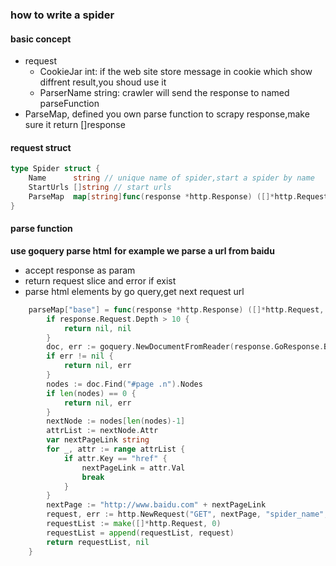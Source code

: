 ### how to write a spider
#### basic concept
*	request
	*	CookieJar int: if the web site store message in cookie which show diffrent result,you shoud use it
	*	ParserName string: crawler will send the response to named parseFunction
*	ParseMap, defined you own parse function to scrapy response,make sure it return []response

#### request struct
```go
type Spider struct {
	Name      string // unique name of spider,start a spider by name
	StartUrls []string // start urls
	ParseMap  map[string]func(response *http.Response) ([]*http.Request, error) // parse map ,we explain it above
}
```
#### parse function
**use goquery parse html**
**for example we parse a url from baidu**

*	accept response as param
*	return request slice and error if exist
*	parse html elements by go query,get next request url

```go
	parseMap["base"] = func(response *http.Response) ([]*http.Request, error) {
		if response.Request.Depth > 10 {
			return nil, nil
		}
		doc, err := goquery.NewDocumentFromReader(response.GoResponse.Body)
		if err != nil {
			return nil, err
		}
		nodes := doc.Find("#page .n").Nodes
		if len(nodes) == 0 {
			return nil, err
		}
		nextNode := nodes[len(nodes)-1]
		attrList := nextNode.Attr
		var nextPageLink string
		for _, attr := range attrList {
			if attr.Key == "href" {
				nextPageLink = attr.Val
				break
			}
		}
		nextPage := "http://www.baidu.com" + nextPageLink
		request, err := http.NewRequest("GET", nextPage, "spider_name", "parse_name", nil, 0)
		requestList := make([]*http.Request, 0)
		requestList = append(requestList, request)
		return requestList, nil
	}
```
